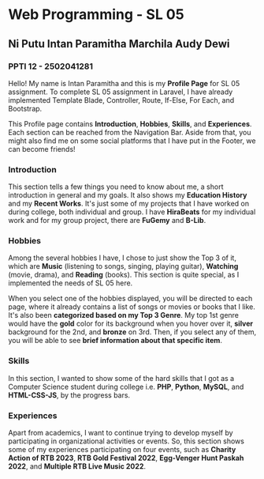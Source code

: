 # Web Programming - SL 05 
## Ni Putu Intan Paramitha Marchila Audy Dewi
### PPTI 12 - 2502041281

Hello! My name is Intan Paramitha and this is my **Profile Page** for SL 05 assignment. To complete SL 05 assignment in Laravel, I have already implemented Template Blade, Controller, Route, If-Else, For Each, and Bootstrap.

This Profile page contains **Introduction**, **Hobbies**, **Skills**, and **Experiences**. Each section can be reached from the Navigation Bar. Aside from that, you might also find me on some social platforms that I have put in the Footer, we can become friends!

### Introduction

This section tells a few things you need to know about me, a short introduction in general and my goals. It also shows my **Education History** and my **Recent Works**. It's just some of my projects that I have worked on during college, both individual and group. I have **HiraBeats** for my individual work and for my group project, there are **FuGemy** and **B-Lib**.

### Hobbies

Among the several hobbies I have, I chose to just show the Top 3 of it, which are **Music** (listening to songs, singing, playing guitar), **Watching** (movie, drama), and **Reading** (books). This section is quite special, as I implemented the needs of SL 05 here.

When you select one of the hobbies displayed, you will be directed to each page, where it already contains a list of songs or movies or books that I like. It's also been **categorized based on my Top 3 Genre**. My top 1st genre would have the **gold** color for its background when you hover over it, **silver** background for the 2nd, and **bronze** on 3rd. Then, if you select any of them, you will be able to see **brief information about that specific item**.

### Skills

In this section, I wanted to show some of the hard skills that I got as a Computer Science student during college i.e. **PHP**, **Python**, **MySQL**, and **HTML-CSS-JS**, by the progress bars. 

### Experiences

Apart from academics, I want to continue trying to develop myself by participating in  organizational activities or events. So, this section shows some of my experiences participating on four events, such as **Charity Action of RTB 2023**, **RTB Gold Festival 2022**, **Egg-Venger Hunt Paskah 2022**, and **Multiple RTB Live Music 2022**.
